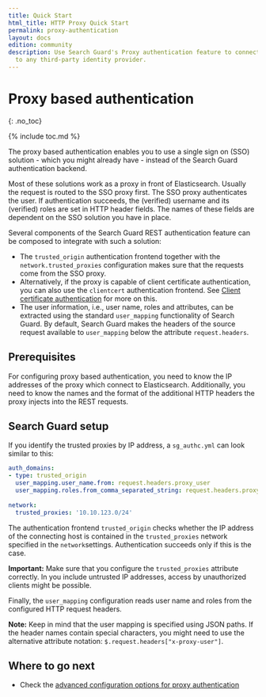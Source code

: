 ```yaml
---
title: Quick Start
html_title: HTTP Proxy Quick Start
permalink: proxy-authentication
layout: docs
edition: community
description: Use Search Guard's Proxy authentication feature to connect Elasticsearch
  to any third-party identity provider.
---
```

<!---
Copyright 2022 floragunn GmbH
-->

# Proxy based authentication
{: .no_toc}

{% include toc.md %}

The proxy based authentication enables you to use a single sign on (SSO) solution - which you might already have - instead of the Search Guard authentication backend. 

Most of these solutions work as a proxy in front of Elasticsearch. Usually the request is routed to the SSO proxy first. The SSO proxy authenticates the user. If authentication succeeds, the (verified) username and its (verified) roles are set in HTTP header fields. The names of these fields are dependent on the SSO solution you have in place.

Several components of the Search Guard REST authentication feature can be composed to integrate with such a solution:

- The `trusted_origin` authentication frontend together with the `network.trusted_proxies` configuration makes sure that the requests come from the SSO proxy.
- Alternatively, if the proxy is capable of client certificate authentication, you can also use the `clientcert` authentication frontend. See [Client certificate authentication](./auth_auth_clientcert.md) for more on this.
- The user information, i.e., user name, roles and attributes, can be extracted using the standard `user_mapping` functionality of Search Guard. By default, Search Guard makes the headers of the source request available to `user_mapping` below the attribute `request.headers`. 

## Prerequisites

For configuring proxy based authentication, you need to know the IP addresses of the proxy which connect to Elasticsearch. Additionally, you need to know 
the names and the format of the additional HTTP headers the proxy injects into the REST requests.

## Search Guard setup

If you identify the trusted proxies by IP address, a `sg_authc.yml` can look similar to this:

```yaml
auth_domains:
- type: trusted_origin
  user_mapping.user_name.from: request.headers.proxy_user
  user_mapping.roles.from_comma_separated_string: request.headers.proxy_roles
  
network:
  trusted_proxies: '10.10.123.0/24' 
```

The authentication frontend `trusted_origin` checks whether the IP address of the connecting host is contained in the `trusted_proxies` network specified in the `network`settings. Authentication succeeds only if this is the case.

**Important:** Make sure that you configure the `trusted_proxies` attribute correctly. In you include untrusted IP addresses, access by unauthorized clients might be possible.

Finally, the `user_mapping` configuration reads user name and roles from the configured HTTP request headers.

**Note:** Keep in mind that the user mapping is specified using JSON paths. If the header names contain special characters, you might need to use the alternative attribute notation: `$.request.headers["x-proxy-user"]`. 


## Where to go next

* Check the  [advanced configuration options for proxy authentication](../_docs_auth_auth/auth_auth_proxy_advanced.md)
